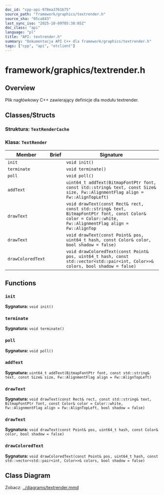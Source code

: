 ```yaml
---
doc_id: "cpp-api-978ea3761b75"
source_path: "framework/graphics/textrender.h"
source_sha: "05ca843"
last_sync_iso: "2025-10-09T05:38:05Z"
doc_class: "api"
language: "pl"
title: "API: textrender.h"
summary: "Dokumentacja API C++ dla framework/graphics/textrender.h"
tags: ["cpp", "api", "otclient"]
---
```


# framework/graphics/textrender.h

## Overview

Plik nagłówkowy C++ zawierający definicje dla modułu textrender.

## Classes/Structs

### Struktura: `TextRenderCache`

### Klasa: `TextRender`

| Member | Brief | Signature |
|--------|-------|-----------|
| `init` |  | `void init()` |
| `terminate` |  | `void terminate()` |
| `poll` |  | `void poll()` |
| `addText` |  | `uint64_t addText(BitmapFontPtr font, const std::string& text, const Size& size, Fw::AlignmentFlag align = Fw::AlignTopLeft)` |
| `drawText` |  | `void drawText(const Rect& rect, const std::string& text, BitmapFontPtr font, const Color& color = Color::white, Fw::AlignmentFlag align = Fw::AlignTop` |
| `drawText` |  | `void drawText(const Point& pos, uint64_t hash, const Color& color, bool shadow = false)` |
| `drawColoredText` |  | `void drawColoredText(const Point& pos, uint64_t hash, const std::vector<std::pair<int, Color>>& colors, bool shadow = false)` |

## Functions

### `init`

**Sygnatura:** `void init()`

### `terminate`

**Sygnatura:** `void terminate()`

### `poll`

**Sygnatura:** `void poll()`

### `addText`

**Sygnatura:** `uint64_t addText(BitmapFontPtr font, const std::string& text, const Size& size, Fw::AlignmentFlag align = Fw::AlignTopLeft)`

### `drawText`

**Sygnatura:** `void drawText(const Rect& rect, const std::string& text, BitmapFontPtr font, const Color& color = Color::white, Fw::AlignmentFlag align = Fw::AlignTopLeft, bool shadow = false)`

### `drawText`

**Sygnatura:** `void drawText(const Point& pos, uint64_t hash, const Color& color, bool shadow = false)`

### `drawColoredText`

**Sygnatura:** `void drawColoredText(const Point& pos, uint64_t hash, const std::vector<std::pair<int, Color>>& colors, bool shadow = false)`

## Class Diagram

Zobacz: [../diagrams/textrender.mmd](../diagrams/textrender.mmd)
